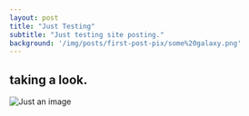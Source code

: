 ```yaml
---
layout: post
title: "Just Testing"
subtitle: "Just testing site posting."
background: '/img/posts/first-post-pix/some%20galaxy.png'
---
```




## taking a look.
![Just an image](/img/posts/first-post-pix/some%20galaxy.png)
